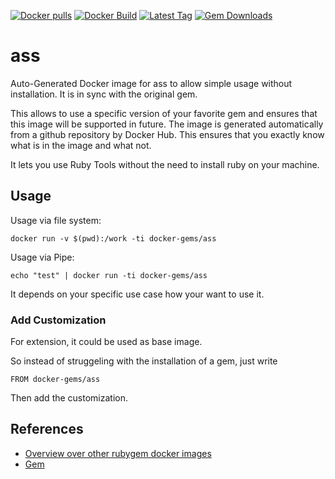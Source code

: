 [![Docker pulls](https://img.shields.io/docker/pulls/rubygem/ass.svg)](https://hub.docker.com/r/rubygem/ass/)
[![Docker Build](https://img.shields.io/docker/automated/rubygem/ass.svg)](https://hub.docker.com/r/rubygem/ass/)
[![Latest Tag](https://img.shields.io/github/tag/docker-rubygem/ass.svg)](https://hub.docker.com/r/rubygem/ass/)
[![Gem Downloads](https://img.shields.io/gem/dt/ass.svg)](https://rubygems.org/gems/ass/)
# ass

Auto-Generated Docker image for ass to allow simple usage without installation.
It is in sync with the original gem.

This allows to use a specific version of your favorite gem and ensures that this image will be supported in future.
The image is generated automatically from a github repository by Docker Hub.
This ensures that you exactly know what is in the image and what not.

It lets you use Ruby Tools without the need to install ruby on your machine.

## Usage

Usage via file system:

`docker run -v $(pwd):/work -ti docker-gems/ass`

Usage via Pipe:

`echo "test" | docker run -ti docker-gems/ass`

It depends on your specific use case how your want to use it.

### Add Customization

For extension, it could be used as base image.

So instead of struggeling with the installation of a gem, just write

`FROM docker-gems/ass`

Then add the customization.

## References

 - [Overview over other rubygem docker images](https://github.com/thinkbot/docker-rubygem)
 - [Gem](https://rubygems.org/gems/ass/)
